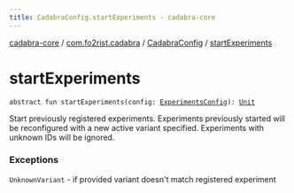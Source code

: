 ```yaml
---
title: CadabraConfig.startExperiments - cadabra-core
---
```


[cadabra-core](../../index.html) / [com.fo2rist.cadabra](../index.html) / [CadabraConfig](index.html) / [startExperiments](./start-experiments.html)

# startExperiments

`abstract fun startExperiments(config: `[`ExperimentsConfig`](../-experiments-config/index.html)`): `[`Unit`](https://kotlinlang.org/api/latest/jvm/stdlib/kotlin/-unit/index.html)

Start previously registered experiments.
Experiments previously started will be reconfigured with a new active variant specified.
Experiments with unknown IDs will be ignored.

### Exceptions

`UnknownVariant` - if provided variant doesn't match registered experiment